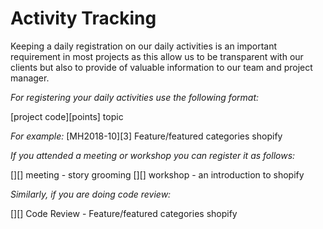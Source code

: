 # Activity Tracking

Keeping a daily registration on our daily activities is an important requirement in most projects as this allow us to be transparent with our clients but also to provide of valuable information to our team and project manager.

*For registering your daily activities use the following format:*

[project code][points] topic

*For example:* [MH2018-10][3] Feature/featured categories shopify

*If you attended a meeting  or workshop you can register it as follows:*

[][] meeting - story grooming
[][] workshop - an introduction to shopify

*Similarly, if you are doing code review:*

[][] Code Review - Feature/featured categories shopify
